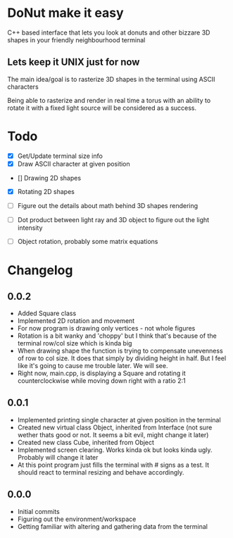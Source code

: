 # DoNut make it easy
C++ based interface that lets you look at donuts and other bizzare 3D shapes in your friendly neighbourhood terminal

## Lets keep it UNIX just for now

The main idea/goal is to rasterize 3D shapes in the terminal using ASCII characters

Being able to rasterize and render in real time a torus with an ability to rotate it with a fixed light source will be considered as a success.

# Todo
- [x] Get/Update terminal size info
- [X] Draw ASCII character at given position
- [] Drawing 2D shapes
- [X] Rotating 2D shapes
- [ ] Figure out the details about math behind 3D shapes rendering
- [ ] Dot product between light ray and 3D object to figure out the light intensity
- [ ] Object rotation, probably some matrix equations


# Changelog
## 0.0.2
- Added Square class
- Implemented 2D rotation and movement
- For now program is drawing only vertices - not whole figures
- Rotation is a bit wanky and 'choppy' but I think that's because of the terminal row/col size which is kinda big
- When drawing shape the function is trying to compensate unevenness of row to col size. It does that simply by dividing height in half. But I feel like it's going to cause me trouble later. We will see.
- Right now, main.cpp, is displaying a Square and rotating it counterclockwise while moving down right with a ratio 2:1

## 0.0.1
- Implemented printing single character at given position in the terminal
- Created new virtual class Object, inherited from Interface (not sure wether thats good or not. It seems a bit evil, might change it later)
- Created new class Cube, inherited from Object
- Implemented screen clearing. Works kinda ok but looks kinda ugly. Probably will change it later
- At this point program just fills the terminal with # signs as a test. It should react to terminal resizing and behave accordingly.
## 0.0.0
- Initial commits
- Figuring out the environment/workspace
- Getting familiar with altering and gathering data from the terminal 

